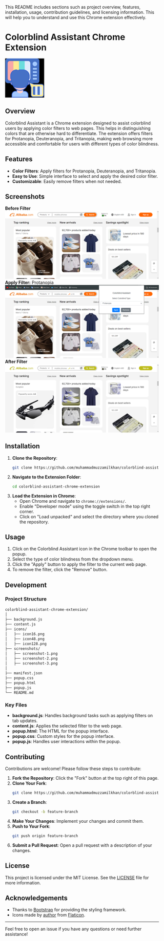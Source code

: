 This README includes sections such as project overview, features, installation, usage, contribution guidelines, and licensing information. This will help you to understand and use this Chrome extension effectively.

# Colorblind Assistant Chrome Extension

![Colorblind Assistant Logo](icons/icon128.png)

## Overview

Colorblind Assistant is a Chrome extension designed to assist colorblind users by applying color filters to web pages. This helps in distinguishing colors that are otherwise hard to differentiate. The extension offers filters for Protanopia, Deuteranopia, and Tritanopia, making web browsing more accessible and comfortable for users with different types of color blindness.

## Features

- **Color Filters**: Apply filters for Protanopia, Deuteranopia, and Tritanopia.
- **Easy to Use**: Simple interface to select and apply the desired color filter.
- **Customizable**: Easily remove filters when not needed.

## Screenshots
**Before Filter**
![Screenshot 1](screenshots/Screenshot-1.png)
**Apply Filter:** Protanopia
![Screenshot 2](screenshots/Screenshot-2.png)
**After Filter**
![Screenshot 2](screenshots/Screenshot-3.png)

## Installation

1. **Clone the Repository**:
   ```sh
   git clone https://github.com/muhammadmuzzamilkhan/colorblind-assistant-chrome-extension.git
   ```
2. **Navigate to the Extension Folder**:
   ```sh
   cd colorblind-assistant-chrome-extension
   ```
3. **Load the Extension in Chrome**:
   - Open Chrome and navigate to `chrome://extensions/`.
   - Enable "Developer mode" using the toggle switch in the top right corner.
   - Click on "Load unpacked" and select the directory where you cloned the repository.

## Usage

1. Click on the Colorblind Assistant icon in the Chrome toolbar to open the popup.
2. Select the type of color blindness from the dropdown menu.
3. Click the "Apply" button to apply the filter to the current web page.
4. To remove the filter, click the "Remove" button.

## Development

### Project Structure

```
colorblind-assistant-chrome-extension/
│
├── background.js
├── content.js
├── icons/
│   ├── icon16.png
│   ├── icon48.png
│   ├── icon128.png
├── screenshots/
│   ├── screenshot-1.png
│   ├── screenshot-2.png
│   ├── screenshot-3.png
│
├── manifest.json
├── popup.css
├── popup.html
├── popup.js
└── README.md
```

### Key Files

- **background.js**: Handles background tasks such as applying filters on tab updates.
- **content.js**: Applies the selected filter to the web page.
- **popup.html**: The HTML for the popup interface.
- **popup.css**: Custom styles for the popup interface.
- **popup.js**: Handles user interactions within the popup.

## Contributing

Contributions are welcome! Please follow these steps to contribute:

1. **Fork the Repository**: Click the "Fork" button at the top right of this page.
2. **Clone Your Fork**:
   ```sh
   git clone https://github.com/muhammadmuzzamilkhan/colorblind-assistant-chrome-extension.git
   ```
3. **Create a Branch**:
   ```sh
   git checkout -b feature-branch
   ```
4. **Make Your Changes**: Implement your changes and commit them.
5. **Push to Your Fork**:
   ```sh
   git push origin feature-branch
   ```
6. **Submit a Pull Request**: Open a pull request with a description of your changes.

## License

This project is licensed under the MIT License. See the [LICENSE](LICENSE) file for more information.

## Acknowledgements

- Thanks to [Bootstrap](https://getbootstrap.com/) for providing the styling framework.
- Icons made by [author](https://www.flaticon.com/authors/author) from [Flaticon](https://www.flaticon.com/).

---

Feel free to open an issue if you have any questions or need further assistance!
